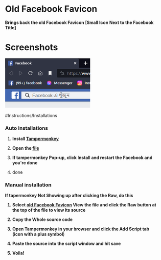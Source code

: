 # Old Facebook Favicon 

<strong>Brings back the old Facebook Favicon [Small Icon Next to the Facebook Title]</strong>

# Screenshots

<img src="https://raw.githubusercontent.com/2013Windows81/OldFBFavicon/main/preview.png"/>

#Instructions/Installations

### Auto Installations

1. <strong>Install [Tampermonkey](https://www.tampermonkey.net/)</strong>

2. <strong>Open the [file](https://raw.githubusercontent.com/2013Windows81/OldFBFavicon/main/Old%20Facebook%20Favicon.user.js)</strong>
   
3. <strong>If tampermonkey Pop-up, click Install and restart the Facebook and you're done</strong>

4. done

### Manual installation 

<strong>If tapermonkey Not Showing up after clicking the Raw, do this<strong>

1. <strong>Select [old Facebook Favicon](https://github.com/2013Windows81/OldFBFavicon/blob/main/Old%20Facebook%20Favicon.user.js) View the file and click the Raw button at the top of the file to view its source</strong>
   
3. <strong>Copy the Whole source code</strong>
   
5. <strong>Open Tampermonkey in your browser and click the Add Script tab (icon with a plus symbol)</strong>
   
7. <strong>Paste the source into the script window and hit save</strong>
   
9. <strong>Voila!</strong>
